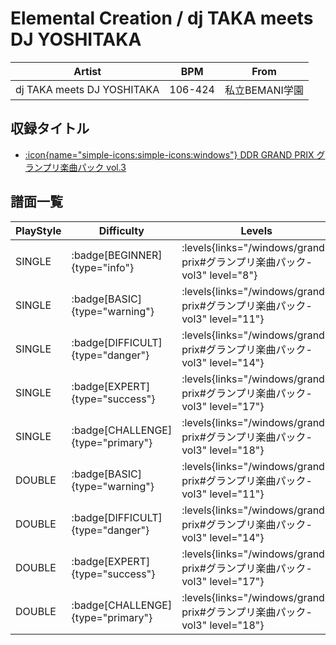 # Elemental Creation / dj TAKA meets DJ YOSHITAKA

|Artist|BPM|From|
|------|---|----|
|dj TAKA meets DJ YOSHITAKA|106-424|私立BEMANI学園|

## 収録タイトル

- [:icon{name="simple-icons:simple-icons:windows"} DDR GRAND PRIX グランプリ楽曲パック vol.3](/windows/grand-prix#グランプリ楽曲パック-vol3)

## 譜面一覧

|PlayStyle|Difficulty|Levels|Notes|Movie|
|---------|----------|------|-----|-----|
|SINGLE| :badge[BEGINNER]{type="info"}| :levels{links="/windows/grand-prix#グランプリ楽曲パック-vol3" level="8"}|285/27||
|SINGLE| :badge[BASIC]{type="warning"}| :levels{links="/windows/grand-prix#グランプリ楽曲パック-vol3" level="11"}|438/24||
|SINGLE| :badge[DIFFICULT]{type="danger"}| :levels{links="/windows/grand-prix#グランプリ楽曲パック-vol3" level="14"}|614/24||
|SINGLE| :badge[EXPERT]{type="success"}| :levels{links="/windows/grand-prix#グランプリ楽曲パック-vol3" level="17"}|789/22||
|SINGLE| :badge[CHALLENGE]{type="primary"}| :levels{links="/windows/grand-prix#グランプリ楽曲パック-vol3" level="18"}|860/22||
|DOUBLE| :badge[BASIC]{type="warning"}| :levels{links="/windows/grand-prix#グランプリ楽曲パック-vol3" level="11"}|427/24||
|DOUBLE| :badge[DIFFICULT]{type="danger"}| :levels{links="/windows/grand-prix#グランプリ楽曲パック-vol3" level="14"}|612/24||
|DOUBLE| :badge[EXPERT]{type="success"}| :levels{links="/windows/grand-prix#グランプリ楽曲パック-vol3" level="17"}|751/22||
|DOUBLE| :badge[CHALLENGE]{type="primary"}| :levels{links="/windows/grand-prix#グランプリ楽曲パック-vol3" level="18"}|832/22||
